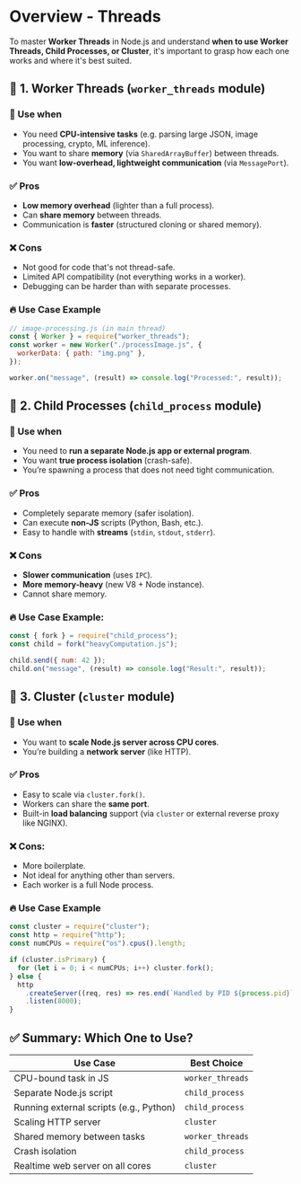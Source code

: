 # Overview - Threads

To master **Worker Threads** in Node.js and understand **when to use Worker Threads, Child Processes, or Cluster**, it's important to grasp how each one works and where it's best suited.

## 🔧 1. **Worker Threads** (`worker_threads` module)

### 📌 Use when

- You need **CPU-intensive tasks** (e.g. parsing large JSON, image processing, crypto, ML inference).
- You want to share **memory** (via `SharedArrayBuffer`) between threads.
- You want **low-overhead, lightweight communication** (via `MessagePort`).

### ✅ Pros

- **Low memory overhead** (lighter than a full process).
- Can **share memory** between threads.
- Communication is **faster** (structured cloning or shared memory).

### ❌ Cons

- Not good for code that's not thread-safe.
- Limited API compatibility (not everything works in a worker).
- Debugging can be harder than with separate processes.

### 🔥 Use Case Example

```js
// image-processing.js (in main thread)
const { Worker } = require("worker_threads");
const worker = new Worker("./processImage.js", {
  workerData: { path: "img.png" },
});

worker.on("message", (result) => console.log("Processed:", result));
```

## 🔧 2. **Child Processes** (`child_process` module)

### 📌 Use when

- You need to **run a separate Node.js app or external program**.
- You want **true process isolation** (crash-safe).
- You’re spawning a process that does not need tight communication.

### ✅ Pros

- Completely separate memory (safer isolation).
- Can execute **non-JS** scripts (Python, Bash, etc.).
- Easy to handle with **streams** (`stdin`, `stdout`, `stderr`).

### ❌ Cons

- **Slower communication** (uses `IPC`).
- **More memory-heavy** (new V8 + Node instance).
- Cannot share memory.

### 🔥 Use Case Example:

```js
const { fork } = require("child_process");
const child = fork("heavyComputation.js");

child.send({ num: 42 });
child.on("message", (result) => console.log("Result:", result));
```

## 🔧 3. **Cluster** (`cluster` module)

### 📌 Use when

- You want to **scale Node.js server across CPU cores**.
- You’re building a **network server** (like HTTP).

### ✅ Pros

- Easy to scale via `cluster.fork()`.
- Workers can share the **same port**.
- Built-in **load balancing** support (via `cluster` or external reverse proxy like NGINX).

### ❌ Cons:

- More boilerplate.
- Not ideal for anything other than servers.
- Each worker is a full Node process.

### 🔥 Use Case Example

```js
const cluster = require("cluster");
const http = require("http");
const numCPUs = require("os").cpus().length;

if (cluster.isPrimary) {
  for (let i = 0; i < numCPUs; i++) cluster.fork();
} else {
  http
    .createServer((req, res) => res.end(`Handled by PID ${process.pid}`))
    .listen(8000);
}
```

## ✅ Summary: Which One to Use?

| Use Case                                | Best Choice      |
| --------------------------------------- | ---------------- |
| CPU-bound task in JS                    | `worker_threads` |
| Separate Node.js script                 | `child_process`  |
| Running external scripts (e.g., Python) | `child_process`  |
| Scaling HTTP server                     | `cluster`        |
| Shared memory between tasks             | `worker_threads` |
| Crash isolation                         | `child_process`  |
| Realtime web server on all cores        | `cluster`        |
